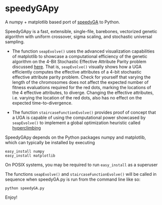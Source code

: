 speedyGApy
==========

A numpy + matplotlib based port of [speedyGA](http://www.mathworks.com/matlabcentral/fileexchange/15164) to Python. 

SpeedyGApy is a fast, extensible, single-file, barebones, vectorized genetic algorithm with uniform crossover, sigma scaling, and stochastic universal sampling. 

+ The function `seapEvolve()` uses the advanced visualization capabilities of matplotlib to showcase a computational efficiency of the genetic algorithm on the 4-Bit Stochastic Effective Attribute Parity problem discussed [here](http://blog.hackingevolution.net/2013/01/20/foga-2013-slides/). That is, `seapEvolve()` visually shows how a UGA efficiently computes the effective attributes of a 4-bit stochastic effective attribute parity problem. Check for yourself that varying the length of the chromosomes does not affect the expected number of fitness evaluations required for the red dots, marking the locations of the 4 effective attributes, to diverge. Changing the effective attributes, i.e. varying the location of the red dots, also has no effect on the expected time-to-divergence. 

+ The function `staircaseFunctionEvolve()` provides proof of concept that a UGA is capable of using the computational power showcased by `seapEvolve()` to implement a global optimization heuristic called [hyperclimbing](http://s3.amazonaws.com/burjorjee/www/hyperclimbing_hypothesis_2013.pdf)

SpeedyGApy depends on the Python packages numpy and matplotlib, which can typically be installed by executing 

    easy_install numpy 
    easy_install matplotlib

On POSIX systems, you may be required to run `easy_install` as a superuser

The functions `seapEvolve()` and `staircaseFunctionEvolve()` will be called in sequence when speedyGA.py is run from the command line like so:

    python speedyGA.py
    
Enjoy!
